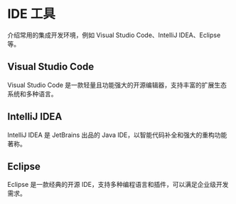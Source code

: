 # IDE 工具

介绍常用的集成开发环境，例如 Visual Studio Code、IntelliJ IDEA、Eclipse 等。

## Visual Studio Code

Visual Studio Code 是一款轻量且功能强大的开源编辑器，支持丰富的扩展生态系统和多种语言。

## IntelliJ IDEA

IntelliJ IDEA 是 JetBrains 出品的 Java IDE，以智能代码补全和强大的重构功能著称。

## Eclipse

Eclipse 是一款经典的开源 IDE，支持多种编程语言和插件，可以满足企业级开发需求。
